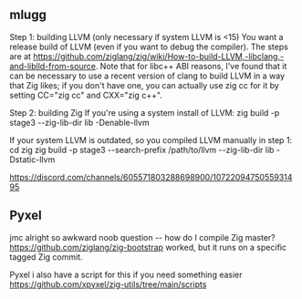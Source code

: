 ## mlugg

Step 1: building LLVM (only necessary if system LLVM is <15)
You want a release build of LLVM (even if you want to debug the compiler). The steps are at https://github.com/ziglang/zig/wiki/How-to-build-LLVM,-libclang,-and-liblld-from-source. Note that for libc++ ABI reasons, I've found that it can be necessary to use a recent version of clang to build LLVM in a way that Zig likes; if you don't have one, you can actually use zig cc for it by setting CC="zig cc" and CXX="zig c++".

Step 2: building Zig
If you're using a system install of LLVM:
zig build -p stage3 --zig-lib-dir lib -Denable-llvm

If your system LLVM is outdated, so you compiled LLVM manually in step 1:
cd zig
zig build -p stage3 --search-prefix /path/to/llvm --zig-lib-dir lib -Dstatic-llvm

https://discord.com/channels/605571803288698900/1072209475055931495

## Pyxel

jmc
alright so awkward noob question -- how do I compile Zig master? https://github.com/ziglang/zig-bootstrap worked, but it runs on a specific tagged Zig commit.

Pyxel
i also have a script for this if you need something easier https://github.com/xpyxel/zig-utils/tree/main/scripts
